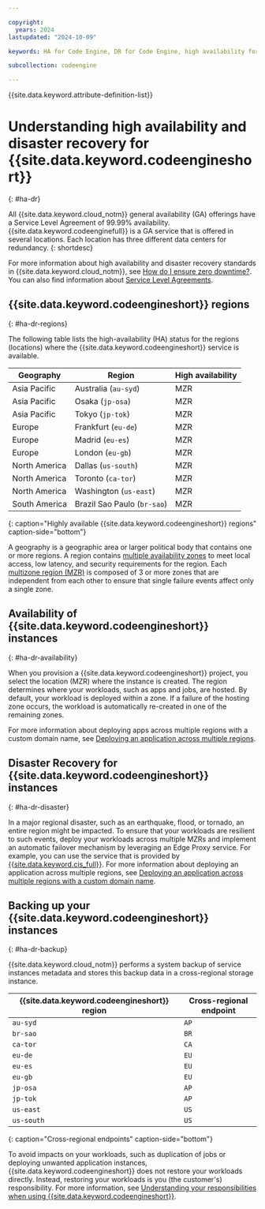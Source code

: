 ```yaml
---

copyright:
  years: 2024
lastupdated: "2024-10-09"

keywords: HA for Code Engine, DR for Code Engine, high availability for Code Engine, disaster recovery for Code Engine, failover for Code Engine, backing up code engine, availability of code engine, code engine regions, backing up your Code Engine instance

subcollection: codeengine

---
```


{{site.data.keyword.attribute-definition-list}}

# Understanding high availability and disaster recovery for {{site.data.keyword.codeengineshort}}
{: #ha-dr}

All {{site.data.keyword.cloud_notm}} general availability (GA) offerings have a Service Level Agreement of 99.99% availability. {{site.data.keyword.codeenginefull}} is a GA service that is offered in several locations. Each location has three different data centers for redundancy.
{: shortdesc}

For more information about high availability and disaster recovery standards in {{site.data.keyword.cloud_notm}}, see [How do I ensure zero downtime?](/docs/overview?topic=overview-zero-downtime#zero-downtime). You can also find information about [Service Level Agreements](/docs/overview?topic=overview-slas).  

## {{site.data.keyword.codeengineshort}} regions
{: #ha-dr-regions}

The following table lists the high-availability (HA) status for the regions (locations) where the {{site.data.keyword.codeengineshort}} service is available.

| Geography | Region | High availability |
|-------|-------|-------|
| Asia Pacific | Australia (`au-syd`) | MZR |
| Asia Pacific | Osaka (`jp-osa`) | MZR |
| Asia Pacific | Tokyo (`jp-tok`) | MZR |
| Europe | Frankfurt (`eu-de`) | MZR |
| Europe | Madrid (`eu-es`) | MZR | 
| Europe | London (`eu-gb`) | MZR | 
| North America | Dallas (`us-south`) | MZR |
| North America | Toronto (`ca-tor`) | MZR |
| North America | Washington (`us-east`) | MZR |
| South America | Brazil Sao Paulo (`br-sao`) | MZR |
{: caption="Highly available {{site.data.keyword.codeengineshort}} regions" caption-side="bottom"}

A geography is a geographic area or larger political body that contains one or more regions. A region contains [multiple availability zones](https://www.ibm.com/cloud/data-centers/) to meet local access, low latency, and security requirements for the region. Each [multizone region (MZR)](/docs/overview?topic=overview-locations#table-mzr) is composed of 3 or more zones that are independent from each other to ensure that single failure events affect only a single zone.


## Availability of {{site.data.keyword.codeengineshort}} instances
{: #ha-dr-availability}

When you provision a {{site.data.keyword.codeengineshort}} project, you select the location (MZR) where the instance is created. The region determines where your workloads, such as apps and jobs, are hosted. By default, your workload is deployed within a zone. If a failure of the hosting zone occurs, the workload is automatically re-created in one of the remaining zones. 

For more information about deploying apps across multiple regions with a custom domain name, see [Deploying an application across multiple regions](/docs/codeengine?topic=codeengine-deploy-multiple-regions).


## Disaster Recovery for {{site.data.keyword.codeengineshort}} instances
{: #ha-dr-disaster}

In a major regional disaster, such as an earthquake, flood, or tornado, an entire region might be impacted. To ensure that your workloads are resilient to such events, deploy your workloads across multiple MZRs and implement an automatic failover mechanism by leveraging an Edge Proxy service. For example, you can use the service that is provided by [{{site.data.keyword.cis_full}}](/docs/cis?topic=cis-getting-started). For more information about deploying an application across multiple regions, see [Deploying an application across multiple regions with a custom domain name](/docs/codeengine?topic=codeengine-deploy-multiple-regions).

## Backing up your {{site.data.keyword.codeengineshort}} instances
{: #ha-dr-backup}

{{site.data.keyword.cloud_notm}} performs a system backup of service instances metadata and stores this backup data in a cross-regional storage instance.

| {{site.data.keyword.codeengineshort}} region  | Cross-regional endpoint |
|-------|-------|
| `au-syd` | `AP` |
| `br-sao` | `BR` |
| `ca-tor` | `CA` |
| `eu-de` | `EU` |
| `eu-es` | `EU` |
| `eu-gb` | `EU` |
| `jp-osa` | `AP` |
| `jp-tok` | `AP` |
| `us-east` | `US` |
| `us-south` | `US` |
{: caption="Cross-regional endpoints" caption-side="bottom"}

To avoid impacts on your workloads, such as duplication of jobs or deploying unwanted application instances, {{site.data.keyword.codeengineshort}} does not restore your workloads directly. Instead, restoring your workloads is you (the customer's) responsibility. For more information, see [Understanding your responsibilities when using {{site.data.keyword.codeengineshort}}](/docs/codeengine?topic=codeengine-responsibilities-ce).
